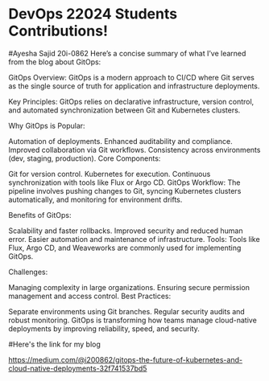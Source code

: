 # DevOps 22024 Students Contributions! 
#Ayesha Sajid 20i-0862
Here’s a concise summary of what I’ve learned from the blog about GitOps:

GitOps Overview: GitOps is a modern approach to CI/CD where Git serves as the single source of truth for application and infrastructure deployments.

Key Principles: GitOps relies on declarative infrastructure, version control, and automated synchronization between Git and Kubernetes clusters.

Why GitOps is Popular:

Automation of deployments.
Enhanced auditability and compliance.
Improved collaboration via Git workflows.
Consistency across environments (dev, staging, production).
Core Components:

Git for version control.
Kubernetes for execution.
Continuous synchronization with tools like Flux or Argo CD.
GitOps Workflow: The pipeline involves pushing changes to Git, syncing Kubernetes clusters automatically, and monitoring for environment drifts.

Benefits of GitOps:

Scalability and faster rollbacks.
Improved security and reduced human error.
Easier automation and maintenance of infrastructure.
Tools: Tools like Flux, Argo CD, and Weaveworks are commonly used for implementing GitOps.

Challenges:

Managing complexity in large organizations.
Ensuring secure permission management and access control.
Best Practices:

Separate environments using Git branches.
Regular security audits and robust monitoring.
GitOps is transforming how teams manage cloud-native deployments by improving reliability, speed, and security.


#Here's the link for my blog

https://medium.com/@i200862/gitops-the-future-of-kubernetes-and-cloud-native-deployments-32f741537bd5

